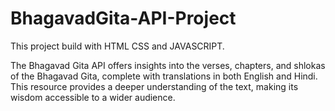 # BhagavadGita-API-Project
This project build with HTML CSS and JAVASCRIPT.

The Bhagavad Gita API offers insights into the verses, chapters, and shlokas of the Bhagavad Gita, complete with translations in both English and Hindi. This resource provides a deeper understanding of the text, making its wisdom accessible to a wider audience.
